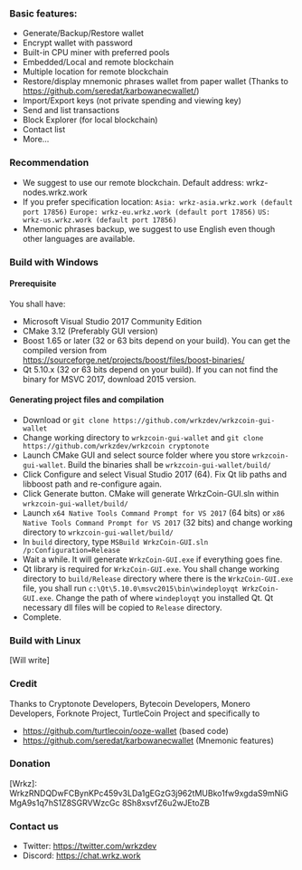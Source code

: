 ### Basic features:
* Generate/Backup/Restore wallet
* Encrypt wallet with password
* Built-in CPU miner with preferred pools
* Embedded/Local and remote blockchain
* Multiple location for remote blockchain
* Restore/display mnemonic phrases wallet from paper wallet (Thanks to https://github.com/seredat/karbowanecwallet/)
* Import/Export keys (not private spending and viewing key)
* Send and list transactions
* Block Explorer (for local blockchain)
* Contact list
* More...

### Recommendation
* We suggest to use our remote blockchain. Default address: wrkz-nodes.wrkz.work
* If you prefer specification location:
`Asia: wrkz-asia.wrkz.work (default port 17856)`
`Europe: wrkz-eu.wrkz.work (default port 17856)`
`US: wrkz-us.wrkz.work (default port 17856)`
* Mnemonic phrases backup, we suggest to use English even though other languages are available.

### Build with Windows
#### Prerequisite
You shall have:
* Microsoft Visual Studio 2017 Community Edition
* CMake 3.12 (Preferably GUI version)
* Boost 1.65  or later (32 or 63 bits depend on your build). You can get the compiled version from https://sourceforge.net/projects/boost/files/boost-binaries/
* Qt 5.10.x (32 or 63 bits depend on your build). If you can not find the binary for MSVC 2017, download 2015 version.
#### Generating project files and compilation
* Download or `git clone https://github.com/wrkzdev/wrkzcoin-gui-wallet`
* Change working directory to  `wrkzcoin-gui-wallet` and `git clone https://github.com/wrkzdev/wrkzcoin cryptonote`
* Launch CMake GUI and select source folder where you store `wrkzcoin-gui-wallet`. Build the binaries shall be `wrkzcoin-gui-wallet/build/`
* Click Configure and select Visual Studio 2017 (64). Fix Qt lib paths and libboost path and re-configure again.
* Click Generate button. CMake will generate WrkzCoin-GUI.sln within `wrkzcoin-gui-wallet/build/`
* Launch `x64 Native Tools Command Prompt for VS 2017` (64 bits) or `x86 Native Tools Command Prompt for VS 2017` (32 bits) and change working directory to `wrkzcoin-gui-wallet/build/`
* In `build` directory, type `MSBuild WrkzCoin-GUI.sln /p:Configuration=Release`
* Wait a while. It will generate `WrkzCoin-GUI.exe` if everything goes fine.
* Qt library is required for `WrkzCoin-GUI.exe`. You shall change working directory to `build/Release` directory where there is the `WrkzCoin-GUI.exe` file, you shall run `c:\Qt\5.10.0\msvc2015\bin\windeployqt WrkzCoin-GUI.exe`. Change the path of where `windeployqt` you installed Qt. Qt necessary dll files will be copied to `Release` directory.
* Complete.

### Build with Linux
[Will write]

### Credit
Thanks to Cryptonote Developers, Bytecoin Developers, Monero Developers, Forknote Project, TurtleCoin Project and specifically to
* https://github.com/turtlecoin/ooze-wallet (based code)
* https://github.com/seredat/karbowanecwallet (Mnemonic features)

### Donation
[Wrkz]: WrkzRNDQDwFCBynKPc459v3LDa1gEGzG3j962tMUBko1fw9xgdaS9mNiGMgA9s1q7hS1Z8SGRVWzcGc 8Sh8xsvfZ6u2wJEtoZB

### Contact us
* Twitter: https://twitter.com/wrkzdev
* Discord: https://chat.wrkz.work
